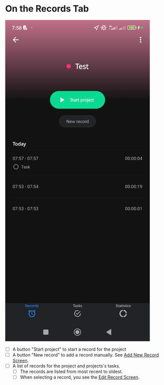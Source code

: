 # On the Records Tab

![screenshot](images/project-screen-records-tab.jpeg)

- [ ] A button "Start project" to start a record for the project
- [ ] A button "New record" to add a record manually. See [Add New Record Screen](add-new-record-screen.md).
- [ ] A list of records for the project and projects's tasks.
  - [ ] The records are listed from most recent to oldest.
  - [ ] When selecting a record, you see the [Edit Record Screen](edit-record-screen.md).
